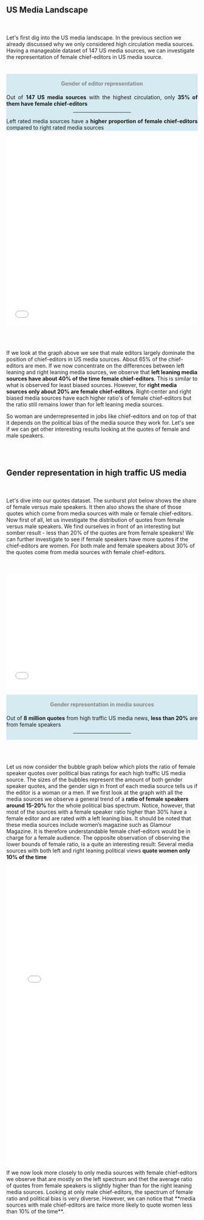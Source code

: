 <!-- ---
layout: post
title: "Statistics"
# subtitle: "because they lacked opposable thumbs and the brainpower to build a space program."
background: ''
--- -->

## US Media Landscape
<br><br>
Let's first dig into the US media landscape. In the previous section we already discussed why we only considered high circulation media sources. Having a manageable dataset of 147 US media sources, we can investigate the representation of female chief-editors in US media source.
<br><br>
<div class="row">
      <div class="col-lg-4" style="background-color:rgba(173, 216, 230, 0.5); text-align:center">
            <div class="d-block h-100">
                <h4 style="color:#858585;"><br>Gender of editor representation</h4>
                  <p align="justify"> Out of <b>147 US media sources</b> with the highest circulation, only <b>35% of them have female chief-editors</b> </p>
                <hr style="margin: auto;border-color: rgb(173, 216, 230); border-width: 0.25rem; width: 30%;">
                <p align="justify"> Left rated media sources have a <b>higher proportion of female chief-editors</b> compared to right rated media sources </p>
            </div>
      </div>
      <div class="col-lg-8">
            <div class="d-block h-100">
                <iframe  width = "100%" height= "500" frameborder="0" scrolling="no" src="//plotly.com/~VFayt99/3.embed"></iframe>
            </div>
      </div>
      
</div>


<br><br>

If we look at the graph above we see that male editors largely dominate the position of chief-editors in US media sources. About 65% of the chief-editors are men. If we now concentrate on the differences between left leaning and right leaning media sources, we observe that **left leaning media sources have about 40% of the time female chief-editors**. This is similar to what is observed for least biased sources. However, for **right media sources only about 20% are female chief-editors**. Right-center and right biased media sources have each higher ratio's of female chief-editors but the ratio still remains lower than for left leaning media sources. <br>

So woman are underrepresented in jobs like chief-editors and on top of that it depends on the political bias of the media source they work for. Let's see if we can get other interesting results looking at the quotes of female and male speakers. 

<br><br>

## Gender representation in high traffic US media
<br><br>
Let's dive into our quotes dataset. The sunburst plot below shows the share of female versus male speakers. It then also shows the share of those quotes which come from media sources with male or female chief-editors. Now first of all, let us investigate the distribution of quotes from female versus male speakers. We find ourselves in front of an interesting but somber result - less than 20% of the quotes are from female speakers! We can further investigate to see if female speakers have more quotes if the chief-editors are women. For both male and female speakers about 30% of the quotes come from media sources with female chief-editors. 
<br><br><br>
<div class="row">
    <div class="col-lg-8">
            <div class="d-block h-100">
                <iframe width="100%" height="300" frameborder="0" scrolling="no" src="//plotly.com/~VFayt99/1.embed"></iframe>
            </div>
      </div>
      <div class="col-lg-4" style="background-color:rgba(173, 216, 230, 0.5); text-align:center">
            <div class="d-block h-100">
                <h4 style="color:#858585;"><br>Gender representation in media sources</h4>
                  <p align="justify"> Out of <b>8 million quotes</b> from high traffic US media news, <b>less than 20%</b> are from female speakers </p>
                <hr style="margin: auto;border-color: rgb(173, 216, 230); border-width: 0.25rem; width: 30%;">
                <br>
            </div>
      </div>
</div>

<br><br>

Let us now consider the bubble graph below which plots the ratio of female speaker quotes over political bias ratings for each high traffic US media source. The sizes of the bubbles represent the amount of both gender speaker quotes, and the gender sign in front of each media source tells us if the editor is a woman or a men. If we first look at the graph with all the media sources we observe a general trend of a **ratio of female speakers around 15-20%** for the whole political bias spectrum. Notice, however, that most of the sources with a female speaker ratio higher than 30% have a female editor and are rated with a left leaning bias. It should be noted that these media sources include women’s magazine such as Glamour Magazine. It is therefore understandable female chief-editors would be in charge for a female audience. The opposite observation of observing the lower bounds of female ratio, is a quite an interesting result: Several media sources with both left and right leaning political views **quote women only 10% of the time**

<iframe width="100%" height="800" frameborder="0" scrolling="no" src="//plotly.com/~VFayt99/18.embed"></iframe>

<br>
If we now look more closely to only media sources with female chief-editors we observe that are mostly on the left spectrum and thet the average ratio of quotes from female speakers is slightly higher than for the right leaning media sources. Looking at only male chief-editors, the spectrum of female ratio and political bias is very diverse. However, we can notice that **media sources with male chief-editors are twice more likely to quote women less than 10% of the time**.

